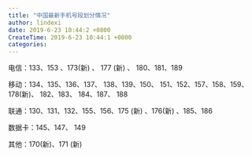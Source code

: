 ```yaml
---
title: "中国最新手机号段划分情况"
author: lindexi
date: 2019-6-23 10:44:2 +0800
CreateTime: 2019-6-23 10:44:1 +0800
categories: 
---
```



<!--more-->


<!-- csdn -->

电信：133、153 、173(新) 、 177 (新) 、 180、181、189

移动：134、135、136、137、 138、139、150、 151、152、157、158、159、 178(新)、 182、183、 184、187、 188

联通：130、131、132、155、156、175 (新) 、176(新) 、185、186

数据卡：145、147、 149

其他：170(新)、171 (新)
